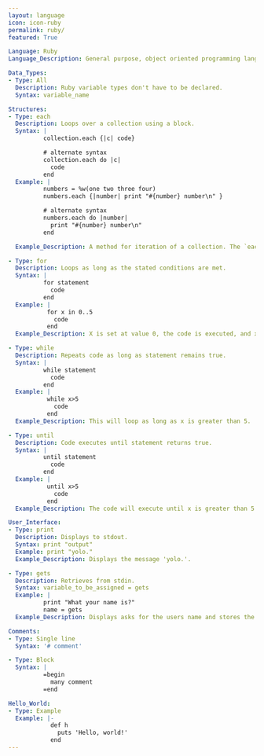 ```yaml
---
layout: language
icon: icon-ruby
permalink: ruby/
featured: True

Language: Ruby
Language_Description: General purpose, object oriented programming language.

Data_Types:
- Type: All
  Description: Ruby variable types don't have to be declared.
  Syntax: variable_name

Structures:
- Type: each
  Description: Loops over a collection using a block.
  Syntax: |
          collection.each {|c| code}

          # alternate syntax
          collection.each do |c|
            code
          end
  Example: |
          numbers = %w(one two three four)
          numbers.each {|number| print "#{number} number\n" }

          # alternate syntax
          numbers.each do |number|
            print "#{number} number\n"
          end

  Example_Description: A method for iteration of a collection. The `each` method accepts a block and performs operations on each value.

- Type: for
  Description: Loops as long as the stated conditions are met.
  Syntax: |
          for statement
            code
          end
  Example: |
           for x in 0..5
             code
           end
  Example_Description: X is set at value 0, the code is executed, and x will increase by a value of 1 each execution.  The loop will end once the value of x is greater than 5.

- Type: while
  Description: Repeats code as long as statement remains true.
  Syntax: |
          while statement
            code
          end
  Example: |
           while x>5
             code
           end
  Example_Description: This will loop as long as x is greater than 5.

- Type: until
  Description: Code executes until statement returns true.
  Syntax: |
          until statement
            code
          end
  Example: |
           until x>5
             code
           end
  Example_Description: The code will execute until x is greater than 5.

User_Interface:
- Type: print
  Description: Displays to stdout.
  Syntax: print "output"
  Example: print "yolo."
  Example_Description: Displays the message 'yolo.'.

- Type: gets
  Description: Retrieves from stdin.
  Syntax: variable_to_be_assigned = gets
  Example: |
          print "What your name is?"
          name = gets
  Example_Description: Displays asks for the users name and stores the answer as 'name'.

Comments:
- Type: Single line
  Syntax: '# comment'

- Type: Block
  Syntax: |
          =begin
            many comment
          =end

Hello_World:
- Type: Example
  Example: |-
            def h
              puts 'Hello, world!'
            end
---
```

